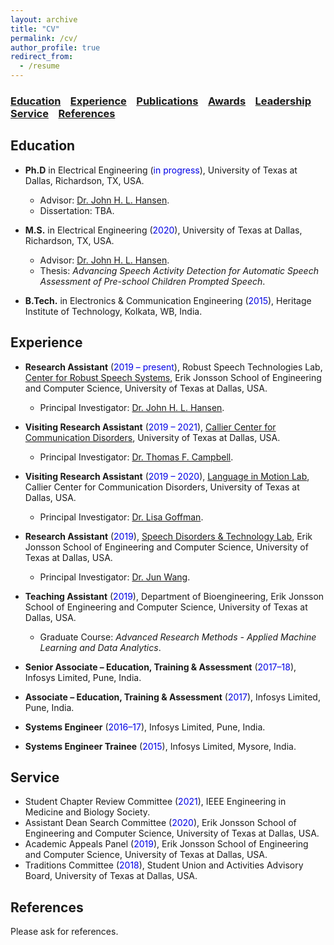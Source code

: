 ```yaml
---
layout: archive
title: "CV"
permalink: /cv/
author_profile: true
redirect_from:
  - /resume
---
```


### [Education](#education) &nbsp;&nbsp; [Experience](#experience) &nbsp;&nbsp; [Publications](https://satwikdutta.github.io/publications/) &nbsp;&nbsp; [Awards](https://satwikdutta.github.io/awards/)  &nbsp;&nbsp; [Leadership](https://satwikdutta.github.io/leadership/) &nbsp;&nbsp; [Service](#service) &nbsp;&nbsp; [References](#references) 

Education
-------

* **Ph.D** in Electrical Engineering (<font color="#0000e6">in progress</font>), University of Texas at Dallas, Richardson, TX, USA.
  - Advisor: [Dr. John H. L. Hansen](https://personal.utdallas.edu/~john.hansen/).
  - Dissertation: TBA.
  
* **M.S.** in Electrical Engineering (<font color="#0000e6">2020</font>), University of Texas at Dallas, Richardson, TX, USA.
  - Advisor: [Dr. John H. L. Hansen](https://personal.utdallas.edu/~john.hansen/).
  - Thesis: *Advancing Speech Activity Detection for Automatic Speech Assessment of Pre-school Children Prompted Speech*.
  
* **B.Tech.** in Electronics & Communication Engineering (<font color="#0000e6">2015</font>), Heritage Institute of Technology, Kolkata, WB, India.

Experience
-------

* **Research Assistant** (<font color="#0000e6">2019 – present</font>), Robust Speech Technologies Lab, [Center for Robust Speech Systems](https://crss.utdallas.edu/), Erik Jonsson School of Engineering and Computer Science, University of Texas at Dallas, USA.
  - Principal Investigator: [Dr. John H. L. Hansen](https://personal.utdallas.edu/~john.hansen/).
  
* **Visiting Research Assistant** (<font color="#0000e6">2019 – 2021</font>), [Callier Center for Communication Disorders](https://calliercenter.utdallas.edu/), University of Texas at Dallas, USA.
  - Principal Investigator: [Dr. Thomas F. Campbell](https://utdallas.edu/chairs/profiles/dr-thomas-campbell/).

* **Visiting Research Assistant** (<font color="#0000e6">2019 – 2020</font>), [Language in Motion Lab](https://bbs.utdallas.edu/language-in-motion/), Callier Center for Communication Disorders, University of Texas at Dallas, USA.
  - Principal Investigator: [Dr. Lisa Goffman](https://utdallas.edu/chairs/profiles/dr-lisa-goffman/).
  
* **Research Assistant** (<font color="#0000e6">2019</font>), [Speech Disorders & Technology Lab](https://csd.utexas.edu/research/wang-lab/home), Erik Jonsson School of Engineering and Computer Science, University of Texas at Dallas, USA.
  - Principal Investigator: [Dr. Jun Wang](https://csd.utexas.edu/faculty/jun-wang).

* **Teaching Assistant** (<font color="#0000e6">2019</font>), Department of Bioengineering,  Erik Jonsson School of Engineering and Computer Science, University of Texas at Dallas, USA.
  - Graduate Course: *Advanced Research Methods - Applied Machine Learning and Data Analytics*.

* **Senior Associate – Education, Training & Assessment** (<font color="#0000e6">2017–18</font>), Infosys Limited, Pune, India.

* **Associate – Education, Training & Assessment** (<font color="#0000e6">2017</font>), Infosys Limited, Pune, India.

* **Systems Engineer** (<font color="#0000e6">2016–17</font>), Infosys Limited, Pune, India.

* **Systems Engineer Trainee** (<font color="#0000e6">2015</font>), Infosys Limited, Mysore, India.
 
Service
------

* Student Chapter Review Committee (<font color="#0000e6">2021</font>), IEEE Engineering in Medicine and Biology Society. 
* Assistant Dean Search Committee (<font color="#0000e6">2020</font>), Erik Jonsson School of Engineering and Computer Science, University of Texas at Dallas, USA.
* Academic Appeals Panel (<font color="#0000e6">2019</font>), Erik Jonsson School of Engineering and Computer Science, University of Texas at Dallas, USA.
* Traditions Committee (<font color="#0000e6">2018</font>), Student Union and Activities Advisory Board, University of Texas at Dallas, USA.
 
References
-------
Please ask for references. 
